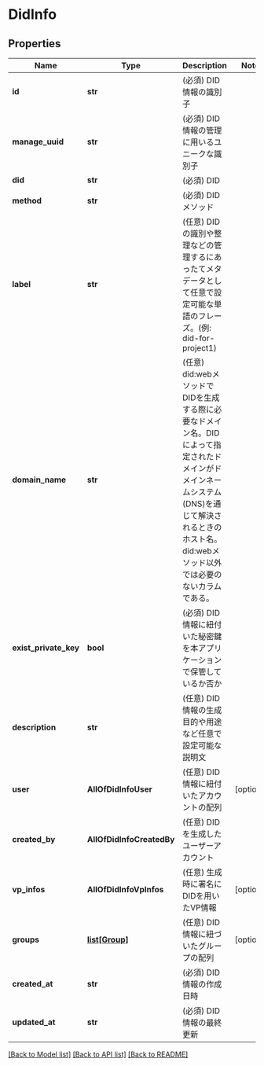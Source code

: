 # DidInfo

## Properties
Name | Type | Description | Notes
------------ | ------------- | ------------- | -------------
**id** | **str** | (必須) DID情報の識別子 | 
**manage_uuid** | **str** | (必須) DID情報の管理に用いるユニークな識別子 | 
**did** | **str** | (必須) DID | 
**method** | **str** | (必須) DIDメソッド | 
**label** | **str** | (任意) DIDの識別や整理などの管理するにあったてメタデータとして任意で設定可能な単語のフレーズ。(例: did-for-project1) | 
**domain_name** | **str** | (任意) did:webメソッドでDIDを生成する際に必要なドメイン名。DIDによって指定されたドメインがドメインネームシステム(DNS)を通じて解決されるときのホスト名。did:webメソッド以外では必要のないカラムである。 | 
**exist_private_key** | **bool** | (必須) DID情報に紐付いた秘密鍵を本アプリケーションで保管しているか否か | 
**description** | **str** | (任意) DID情報の生成目的や用途など任意で設定可能な説明文 | 
**user** | **AllOfDidInfoUser** | (任意) DID情報に紐付いたアカウントの配列 | [optional] 
**created_by** | **AllOfDidInfoCreatedBy** | (任意) DIDを生成したユーザーアカウント | 
**vp_infos** | **AllOfDidInfoVpInfos** | (任意) 生成時に署名にDIDを用いたVP情報 | [optional] 
**groups** | [**list[Group]**](Group.md) | (任意) DID情報に紐づいたグループの配列 | [optional] 
**created_at** | **str** | (必須) DID情報の作成日時 | 
**updated_at** | **str** | (必須) DID情報の最終更新 | 

[[Back to Model list]](../README.md#documentation-for-models) [[Back to API list]](../README.md#documentation-for-api-endpoints) [[Back to README]](../README.md)

